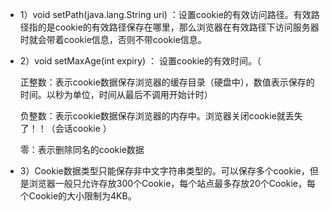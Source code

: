* 1）void setPath(java.lang.String uri)   ：设置cookie的有效访问路径。有效路径指的是cookie的有效路径保存在哪里，那么浏览器在有效路径下访问服务器时就会带着cookie信息，否则不带cookie信息。

* 2）void setMaxAge(int expiry) ： 设置cookie的有效时间。（

	正整数：表示cookie数据保存浏览器的缓存目录（硬盘中），数值表示保存的时间。以秒为单位，时间从最后不调用开始计时）
	
	负整数：表示cookie数据保存浏览器的内存中。浏览器关闭cookie就丢失了！！（会话cookie   ）
	
	零：表示删除同名的cookie数据
	
* 3）Cookie数据类型只能保存非中文字符串类型的。可以保存多个cookie，但是浏览器一般只允许存放300个Cookie，每个站点最多存放20个Cookie，每个Cookie的大小限制为4KB。